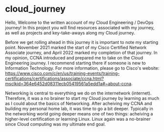 # cloud_journey
Hello,   Welcome to the written account of my Cloud Engineering / DevOps journey!  In this project you will find resources associated with my journey, as well as projects and key-take-aways along my Cloud journey.

Before we get rolling ahead in this journey it is important to note my starting point. November 2021 marked the start of my Cisco Certified Network Associate journey, and April 2022 marked my completion of that journey.  In my opinion, CCNA introduced and prepared me to take on the Cloud Engineering journey.  I recommend starting there if someone is new to Information Technology.  For more information, please go to Cisco's website: https://www.cisco.com/c/en/us/training-events/training-certifications/certifications/associate/ccna.html?msclkid=364e6452d08311ecb05419561a5edd1a#~about-ccna.  

Networking is central to everything we do on the internetwork (internet).  Therefore, it was a no brainer to start my Cloud journey by learning as much as I could about the basics of Networking.  After acheiving my CCNA and building my personal home lab, it was time to go a bit deeper.  Typically in the networking world going deeper means one of two things: acheiving a higher-level certification or learning Linux.  Linux again was a no-brainer since Cloud computing was my ultimate end goal.  
